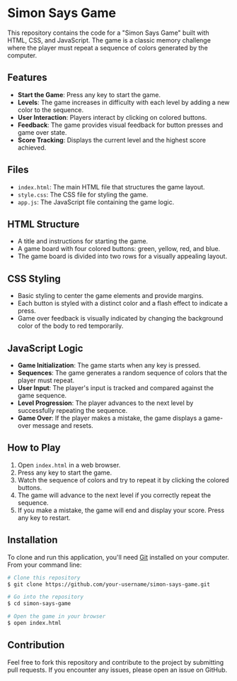 # Simon Says Game

This repository contains the code for a "Simon Says Game" built with HTML, CSS, and JavaScript. The game is a classic memory challenge where the player must repeat a sequence of colors generated by the computer.



## Features

- **Start the Game**: Press any key to start the game.
- **Levels**: The game increases in difficulty with each level by adding a new color to the sequence.
- **User Interaction**: Players interact by clicking on colored buttons.
- **Feedback**: The game provides visual feedback for button presses and game over state.
- **Score Tracking**: Displays the current level and the highest score achieved.

## Files

- `index.html`: The main HTML file that structures the game layout.
- `style.css`: The CSS file for styling the game.
- `app.js`: The JavaScript file containing the game logic.

## HTML Structure

- A title and instructions for starting the game.
- A game board with four colored buttons: green, yellow, red, and blue.
- The game board is divided into two rows for a visually appealing layout.

## CSS Styling

- Basic styling to center the game elements and provide margins.
- Each button is styled with a distinct color and a flash effect to indicate a press.
- Game over feedback is visually indicated by changing the background color of the body to red temporarily.

## JavaScript Logic

- **Game Initialization**: The game starts when any key is pressed.
- **Sequences**: The game generates a random sequence of colors that the player must repeat.
- **User Input**: The player's input is tracked and compared against the game sequence.
- **Level Progression**: The player advances to the next level by successfully repeating the sequence.
- **Game Over**: If the player makes a mistake, the game displays a game-over message and resets.

## How to Play

1. Open `index.html` in a web browser.
2. Press any key to start the game.
3. Watch the sequence of colors and try to repeat it by clicking the colored buttons.
4. The game will advance to the next level if you correctly repeat the sequence.
5. If you make a mistake, the game will end and display your score. Press any key to restart.

## Installation

To clone and run this application, you'll need [Git](https://git-scm.com) installed on your computer. From your command line:

```bash
# Clone this repository
$ git clone https://github.com/your-username/simon-says-game.git

# Go into the repository
$ cd simon-says-game

# Open the game in your browser
$ open index.html
```
## Contribution

Feel free to fork this repository and contribute to the project by submitting pull requests. If you encounter any issues, please open an issue on GitHub.